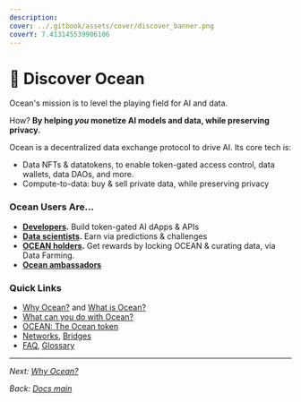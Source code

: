 ```yaml
---
description: 
cover: ../.gitbook/assets/cover/discover_banner.png
coverY: 7.413145539906106
---
```


# 🌊 Discover Ocean

Ocean's mission is to level the playing field for AI and data.

How? **By helping _you_ monetize AI models and data, while preserving privacy.**

Ocean is a decentralized data exchange protocol to drive AI. Its core tech is:
- Data NFTs & datatokens, to enable token-gated access control, data wallets, data DAOs, and more.
- Compute-to-data: buy & sell private data, while preserving privacy

### Ocean Users Are...

- **[Developers](../developers/README.md).** Build token-gated AI dApps & APIs
- **[Data scientists](../data-scientists/README.md).** Earn via predictions & challenges
- **[OCEAN holders](../data-farming/README.md).** Get rewards by locking OCEAN & curating data, via Data Farming.
- **[Ocean ambassadors](https://oceanprotocol.com/explore/community)**

### Quick Links

- [Why Ocean?](why-ocean.md) and [What is Ocean?](what-is-ocean.md)
- [What can you do with Ocean?](benefits.md)
- [OCEAN: The Ocean token](ocean-token.md)
- [Networks](networks/README.md), [Bridges](networks/bridges.md)
- [FAQ](faq.md), [Glossary](glossary.md)

----

_Next: [Why Ocean?](why-ocean.md)_

_Back: [Docs main](../README.md)_

